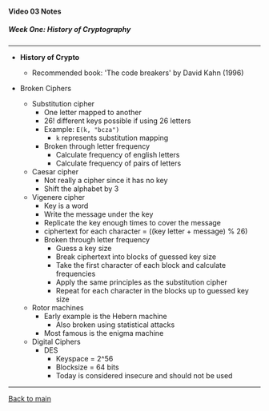 #### Video 03 Notes

##### Week One: History of Cryptography
---
- **History of Crypto**
  - Recommended book: 'The code breakers' by David Kahn (1996)

- Broken Ciphers
  - Substitution cipher
    - One letter mapped to another
    - 26! different keys possible if using 26 letters
    - Example: ```E(k, "bcza")```
      - ```k``` represents substitution mapping
    - Broken through letter frequency
      - Calculate frequency of english letters
      - Calculate frequency of pairs of letters
  - Caesar cipher
    - Not really a cipher since it has no key
    - Shift the alphabet by 3
  - Vigenere cipher
    - Key is a word
    - Write the message under the key
    - Replicate the key enough times to cover the message
    - ciphertext for each character = ((key letter + message) % 26)
    - Broken through letter frequency
      - Guess a key size
      - Break ciphertext into blocks of guessed key size
      - Take the first character of each block and calculate frequencies
      - Apply the same principles as the substitution cipher
      - Repeat for each character in the blocks up to guessed key size
  - Rotor machines
    - Early example is the Hebern machine
      - Also broken using statistical attacks
    - Most famous is the enigma machine
  - Digital Ciphers
    - DES
      - Keyspace = 2^56
      - Blocksize = 64 bits
      - Today is considered insecure and should not be used

---

[Back to main](https://github.com/rot0xd/Coursera/blob/master/Cryptography/I/README.md)

